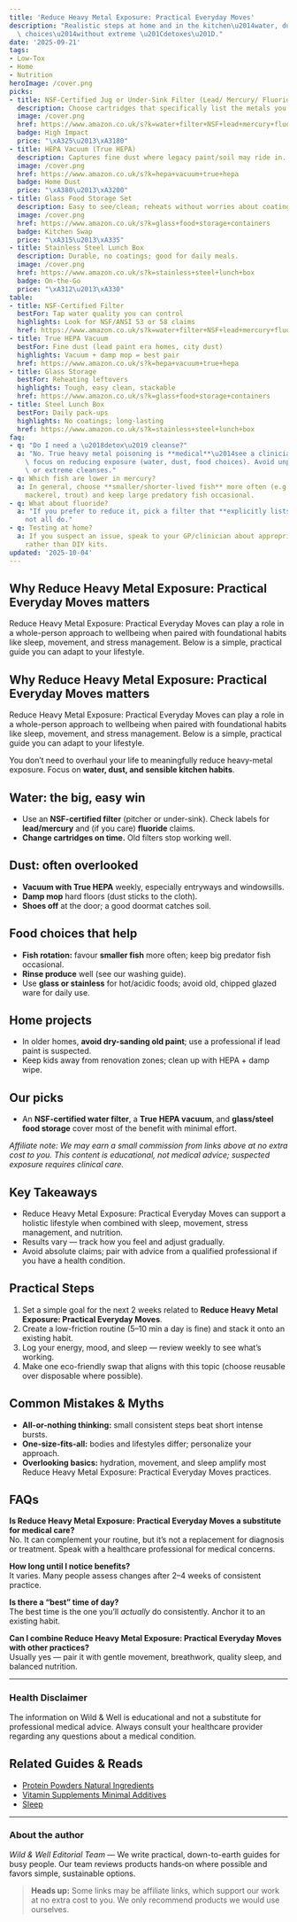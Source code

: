 ```yaml
---
title: 'Reduce Heavy Metal Exposure: Practical Everyday Moves'
description: "Realistic steps at home and in the kitchen\u2014water, dust, and food\
  \ choices\u2014without extreme \u201Cdetoxes\u201D."
date: '2025-09-21'
tags:
- Low-Tox
- Home
- Nutrition
heroImage: /cover.png
picks:
- title: NSF-Certified Jug or Under-Sink Filter (Lead/ Mercury/ Fluoride options)
  description: Choose cartridges that specifically list the metals you care about.
  image: /cover.png
  href: https://www.amazon.co.uk/s?k=water+filter+NSF+lead+mercury+fluoride
  badge: High Impact
  price: "\xA325\u2013\xA3180"
- title: HEPA Vacuum (True HEPA)
  description: Captures fine dust where legacy paint/soil may ride in.
  image: /cover.png
  href: https://www.amazon.co.uk/s?k=hepa+vacuum+true+hepa
  badge: Home Dust
  price: "\xA380\u2013\xA3200"
- title: Glass Food Storage Set
  description: Easy to see/clean; reheats without worries about coatings.
  image: /cover.png
  href: https://www.amazon.co.uk/s?k=glass+food+storage+containers
  badge: Kitchen Swap
  price: "\xA315\u2013\xA335"
- title: Stainless Steel Lunch Box
  description: Durable, no coatings; good for daily meals.
  image: /cover.png
  href: https://www.amazon.co.uk/s?k=stainless+steel+lunch+box
  badge: On-the-Go
  price: "\xA312\u2013\xA330"
table:
- title: NSF-Certified Filter
  bestFor: Tap water quality you can control
  highlights: Look for NSF/ANSI 53 or 58 claims
  href: https://www.amazon.co.uk/s?k=water+filter+NSF+lead+mercury+fluoride
- title: True HEPA Vacuum
  bestFor: Fine dust (lead paint era homes, city dust)
  highlights: Vacuum + damp mop = best pair
  href: https://www.amazon.co.uk/s?k=hepa+vacuum+true+hepa
- title: Glass Storage
  bestFor: Reheating leftovers
  highlights: Tough, easy clean, stackable
  href: https://www.amazon.co.uk/s?k=glass+food+storage+containers
- title: Steel Lunch Box
  bestFor: Daily pack-ups
  highlights: No coatings; long-lasting
  href: https://www.amazon.co.uk/s?k=stainless+steel+lunch+box
faq:
- q: "Do I need a \u2018detox\u2019 cleanse?"
  a: "No. True heavy metal poisoning is **medical**\u2014see a clinician. At home,\
    \ focus on reducing exposure (water, dust, food choices). Avoid unproven chelation\
    \ or extreme cleanses."
- q: Which fish are lower in mercury?
  a: In general, choose **smaller/shorter-lived fish** more often (e.g., sardines,
    mackerel, trout) and keep large predatory fish occasional.
- q: What about fluoride?
  a: "If you prefer to reduce it, pick a filter that **explicitly lists fluoride reduction**\u2014\
    not all do."
- q: Testing at home?
  a: If you suspect an issue, speak to your GP/clinician about appropriate testing
    rather than DIY kits.
updated: '2025-10-04'
---
```


## Why Reduce Heavy Metal Exposure: Practical Everyday Moves matters
Reduce Heavy Metal Exposure: Practical Everyday Moves can play a role in a whole-person approach to wellbeing when paired with foundational habits like sleep, movement, and stress management. Below is a simple, practical guide you can adapt to your lifestyle.

## Why Reduce Heavy Metal Exposure: Practical Everyday Moves matters
Reduce Heavy Metal Exposure: Practical Everyday Moves can play a role in a whole-person approach to wellbeing when paired with foundational habits like sleep, movement, and stress management. Below is a simple, practical guide you can adapt to your lifestyle.

You don’t need to overhaul your life to meaningfully reduce heavy-metal exposure. Focus on **water, dust, and sensible kitchen habits**.

## Water: the big, easy win
- Use an **NSF-certified filter** (pitcher or under-sink). Check labels for **lead/mercury** and (if you care) **fluoride** claims.
- **Change cartridges on time.** Old filters stop working well.

## Dust: often overlooked
- **Vacuum with True HEPA** weekly, especially entryways and windowsills.
- **Damp mop** hard floors (dust sticks to the cloth).
- **Shoes off** at the door; a good doormat catches soil.

## Food choices that help
- **Fish rotation:** favour **smaller fish** more often; keep big predator fish occasional.
- **Rinse produce** well (see our washing guide).
- Use **glass or stainless** for hot/acidic foods; avoid old, chipped glazed ware for daily use.

## Home projects
- In older homes, **avoid dry-sanding old paint**; use a professional if lead paint is suspected.
- Keep kids away from renovation zones; clean up with HEPA + damp wipe.

## Our picks
- An **NSF-certified water filter**, a **True HEPA vacuum**, and **glass/steel food storage** cover most of the benefit with minimal effort.

*Affiliate note: We may earn a small commission from links above at no extra cost to you. This content is educational, not medical advice; suspected exposure requires clinical care.*

## Key Takeaways
- Reduce Heavy Metal Exposure: Practical Everyday Moves can support a holistic lifestyle when combined with sleep, movement, stress management, and nutrition.
- Results vary — track how you feel and adjust gradually.
- Avoid absolute claims; pair with advice from a qualified professional if you have a health condition.


## Practical Steps
1. Set a simple goal for the next 2 weeks related to **Reduce Heavy Metal Exposure: Practical Everyday Moves**.
2. Create a low-friction routine (5–10 min a day is fine) and stack it onto an existing habit.
3. Log your energy, mood, and sleep — review weekly to see what’s working.
4. Make one eco-friendly swap that aligns with this topic (choose reusable over disposable where possible).


## Common Mistakes & Myths
- **All-or-nothing thinking:** small consistent steps beat short intense bursts.
- **One-size-fits-all:** bodies and lifestyles differ; personalize your approach.
- **Overlooking basics:** hydration, movement, and sleep amplify most Reduce Heavy Metal Exposure: Practical Everyday Moves practices.


## FAQs
**Is Reduce Heavy Metal Exposure: Practical Everyday Moves a substitute for medical care?**  
No. It can complement your routine, but it’s not a replacement for diagnosis or treatment. Speak with a healthcare professional for medical concerns.

**How long until I notice benefits?**  
It varies. Many people assess changes after 2–4 weeks of consistent practice.

**Is there a “best” time of day?**  
The best time is the one you’ll *actually* do consistently. Anchor it to an existing habit.

**Can I combine Reduce Heavy Metal Exposure: Practical Everyday Moves with other practices?**  
Usually yes — pair it with gentle movement, breathwork, quality sleep, and balanced nutrition.


---

### Health Disclaimer
The information on Wild & Well is educational and not a substitute for professional medical advice. Always consult your healthcare provider regarding any questions about a medical condition.


## Related Guides & Reads
- [Protein Powders Natural Ingredients](protein-powders-natural-ingredients.md)
- [Vitamin Supplements Minimal Additives](vitamin-supplements-minimal-additives.md)
- [Sleep](../hubs/sleep.mdx)

---

### About the author
*Wild & Well Editorial Team* — We write practical, down-to-earth guides for busy people. Our team reviews products hands‑on where possible and favors simple, sustainable options.

> **Heads up:** Some links may be affiliate links, which support our work at no extra cost to you. We only recommend products we would use ourselves.

